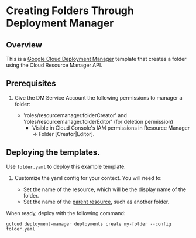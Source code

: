 # Creating Folders Through Deployment Manager

## Overview

This is a
[Google Cloud Deployment Manager](https://cloud.google.com/deployment-manager/overview)
template that creates a folder using the Cloud Resource Manager API.

## Prerequisites

1.  Give the DM Service Account the following permissions to manager a folder:

    *   'roles/resourcemanager.folderCreator' and
        'roles/resourcemanager.folderEditor' (for deletion permission)
        *   Visible in Cloud Console's IAM permissions in Resource Manager ->
            Folder [Creator|Editor].

## Deploying the templates.

Use `folder.yaml` to deploy this example template.

1.  Customize the yaml config for your context. You will need to:

    *   Set the name of the resource, which will be the display name of the
        folder.
    *   Set the name of the
        [parent resource](https://cloud.google.com/resource-manager/reference/rest/v2/folders/create),
        such as another folder.

When ready, deploy with the following command:

    gcloud deployment-manager deployments create my-folder --config folder.yaml
